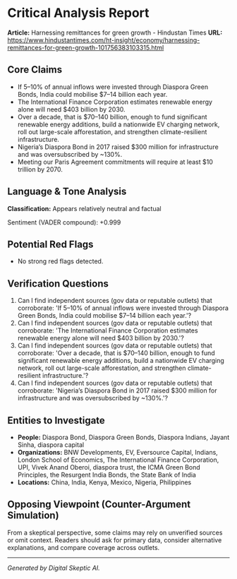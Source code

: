 # Critical Analysis Report
**Article:** Harnessing remittances for green growth - Hindustan Times
**URL:** https://www.hindustantimes.com/ht-insight/economy/harnessing-remittances-for-green-growth-101756383103315.html

## Core Claims
- If 5–10% of annual inflows were invested through Diaspora Green Bonds, India could mobilise $7–14 billion each year.
- The International Finance Corporation estimates renewable energy alone will need $403 billion by 2030.
- Over a decade, that is $70–140 billion, enough to fund significant renewable energy additions, build a nationwide EV charging network, roll out large-scale afforestation, and strengthen climate-resilient infrastructure.
- Nigeria’s Diaspora Bond in 2017 raised $300 million for infrastructure and was oversubscribed by ~130%.
- Meeting our Paris Agreement commitments will require at least $10 trillion by 2070.

## Language & Tone Analysis
**Classification:** Appears relatively neutral and factual

Sentiment (VADER compound): +0.999

## Potential Red Flags
- No strong red flags detected.

## Verification Questions
1. Can I find independent sources (gov data or reputable outlets) that corroborate: 'If 5–10% of annual inflows were invested through Diaspora Green Bonds, India could mobilise $7–14 billion each year.'?
2. Can I find independent sources (gov data or reputable outlets) that corroborate: 'The International Finance Corporation estimates renewable energy alone will need $403 billion by 2030.'?
3. Can I find independent sources (gov data or reputable outlets) that corroborate: 'Over a decade, that is $70–140 billion, enough to fund significant renewable energy additions, build a nationwide EV charging network, roll out large-scale afforestation, and strengthen climate-resilient infrastructure.'?
4. Can I find independent sources (gov data or reputable outlets) that corroborate: 'Nigeria’s Diaspora Bond in 2017 raised $300 million for infrastructure and was oversubscribed by ~130%.'?

## Entities to Investigate
- **People:** Diaspora Bond, Diaspora Green Bonds, Diaspora Indians, Jayant Sinha, diaspora capital
- **Organizations:** BNW Developments, EV, Eversource Capital, Indians, London School of Economics, The International Finance Corporation, UPI, Vivek Anand Oberoi, diaspora trust, the ICMA Green Bond Principles, the Resurgent India Bonds, the State Bank of India
- **Locations:** China, India, Kenya, Mexico, Nigeria, Philippines

## Opposing Viewpoint (Counter-Argument Simulation)
From a skeptical perspective, some claims may rely on unverified sources or omit context. Readers should ask for primary data, consider alternative explanations, and compare coverage across outlets.

---
*Generated by Digital Skeptic AI.*
